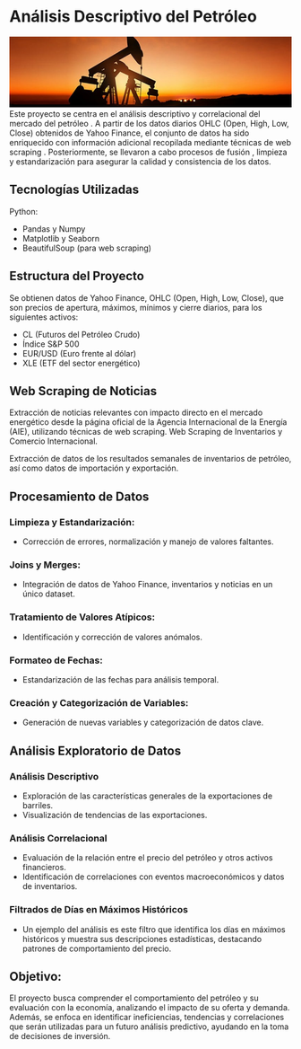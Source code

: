 # Análisis Descriptivo del Petróleo
![Crude](https://github.com/Arnaud-Chafai/EDA-CL/blob/main/Screenshots/crude%20oil.jpg)
Este proyecto se centra en el análisis descriptivo y correlacional del mercado del petróleo . A partir de los datos diarios OHLC (Open, High, Low, Close) obtenidos de Yahoo Finance, el conjunto de datos ha sido enriquecido con información adicional recopilada mediante técnicas de web scraping . Posteriormente, se llevaron a cabo procesos de fusión , limpieza y estandarización para asegurar la calidad y consistencia de los datos.

## Tecnologías Utilizadas
Python:

- Pandas y Numpy
- Matplotlib y Seaborn
- BeautifulSoup (para web scraping)

## Estructura del Proyecto
Se obtienen datos de Yahoo Finance, OHLC (Open, High, Low, Close), que son precios de apertura, máximos, mínimos y cierre diarios, para los siguientes activos:
- CL (Futuros del Petróleo Crudo)
- Índice S&P 500
- EUR/USD (Euro frente al dólar)
- XLE (ETF del sector energético)

## Web Scraping de Noticias

Extracción de noticias relevantes con impacto directo en el mercado energético desde la página oficial de la Agencia Internacional de la Energía (AIE), utilizando técnicas de web scraping.
Web Scraping de Inventarios y Comercio Internacional.

Extracción de datos de los resultados semanales de inventarios de petróleo, así como datos de importación y exportación.

## Procesamiento de Datos

### Limpieza y Estandarización:
- Corrección de errores, normalización y manejo de valores faltantes.

### Joins y Merges:
- Integración de datos de Yahoo Finance, inventarios y noticias en un único dataset.

### Tratamiento de Valores Atípicos:
- Identificación y corrección de valores anómalos.

### Formateo de Fechas:
- Estandarización de las fechas para análisis temporal.

### Creación y Categorización de Variables:
- Generación de nuevas variables y categorización de datos clave.

## Análisis Exploratorio de Datos

### Análisis Descriptivo
- Exploración de las características generales de la exportaciones de barriles.
- Visualización de tendencias de las exportaciones.

### Análisis Correlacional
- Evaluación de la relación entre el precio del petróleo y otros activos financieros.
- Identificación de correlaciones con eventos macroeconómicos y datos de inventarios.

### Filtrados de Días en Máximos Históricos
- Un ejemplo del análisis es este filtro que identifica los días en máximos históricos y 
 muestra sus descripciones estadísticas, destacando patrones de comportamiento del precio.

## Objetivo:
El proyecto busca comprender el comportamiento del petróleo y su evaluación con la economía, analizando el impacto de su oferta y demanda. Además, se enfoca en identificar ineficiencias, tendencias y correlaciones que serán utilizadas para un futuro análisis predictivo, ayudando en la toma de decisiones de inversión.
